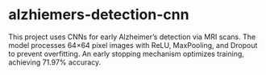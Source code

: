 # alzhiemers-detection-cnn
This project uses CNNs for early Alzheimer’s detection via MRI scans. The model processes 64×64 pixel images with ReLU, MaxPooling, and Dropout to prevent overfitting. An early stopping mechanism optimizes training, achieving 71.97% accuracy.
